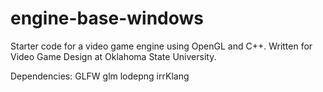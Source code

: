 engine-base-windows
===================

Starter code for a video game engine using OpenGL and C++.
Written for Video Game Design at Oklahoma State University.

Dependencies:
GLFW
glm
lodepng
irrKlang

